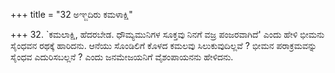 +++
title = "32 ಅಞ್ಜದಿರು ಕಮಳಾಕ್ಷಿ"

+++
32. `ಕಮಲಾಕ್ಷಿ, ಹೆದರಬೇಡ. ಧೌಮ್ಯಮುನಿಗಳ ಸೂಕ್ತವು ನಿನಗೆ ವಜ್ರ ಪಂಜರವಾಗಿದೆ' ಎಂದು ಹೇಳಿ ಭೀಮನು ಸೈಂಧವನ ರಥಕ್ಕೆ ಹಾರಿದನು. ಆನೆಯು ಸೊಂಡಿಲಿಗೆ ಕೊಳದ ಕಮಲವು ಸಿಲುಕುವುದಿಲ್ಲವೆ ? ಭೀಮನ ಪರಾಕ್ರಮವನ್ನು ಸೈಂಧವ ಎದುರಿಸಬಲ್ಲನೆ ? ಎಂದು ಜನಮೇಜಯನಿಗೆ ವೈಶಂಪಾಯನನು  ಹೇಳಿದನು.